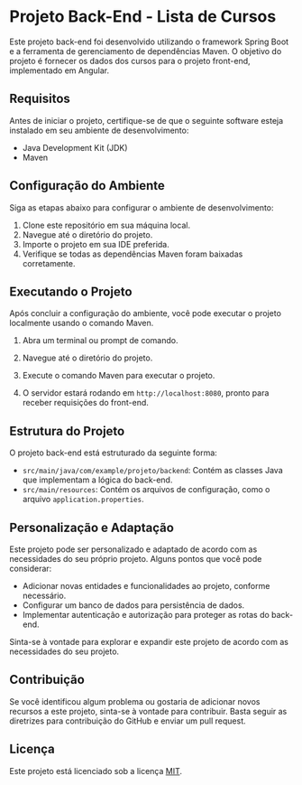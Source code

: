 # Projeto Back-End - Lista de Cursos

Este projeto back-end foi desenvolvido utilizando o framework Spring Boot e a ferramenta de gerenciamento de dependências Maven. O objetivo do projeto é fornecer os dados dos cursos para o projeto front-end, implementado em Angular.

## Requisitos

Antes de iniciar o projeto, certifique-se de que o seguinte software esteja instalado em seu ambiente de desenvolvimento:

- Java Development Kit (JDK)
- Maven

## Configuração do Ambiente

Siga as etapas abaixo para configurar o ambiente de desenvolvimento:

1. Clone este repositório em sua máquina local.
2. Navegue até o diretório do projeto.
3. Importe o projeto em sua IDE preferida.
4. Verifique se todas as dependências Maven foram baixadas corretamente.

## Executando o Projeto

Após concluir a configuração do ambiente, você pode executar o projeto localmente usando o comando Maven.

1. Abra um terminal ou prompt de comando.
2. Navegue até o diretório do projeto.
3. Execute o comando Maven para executar o projeto.

4. O servidor estará rodando em `http://localhost:8080`, pronto para receber requisições do front-end.

## Estrutura do Projeto

O projeto back-end está estruturado da seguinte forma:

- `src/main/java/com/example/projeto/backend`: Contém as classes Java que implementam a lógica do back-end.
- `src/main/resources`: Contém os arquivos de configuração, como o arquivo `application.properties`.

## Personalização e Adaptação

Este projeto pode ser personalizado e adaptado de acordo com as necessidades do seu próprio projeto. Alguns pontos que você pode considerar:

- Adicionar novas entidades e funcionalidades ao projeto, conforme necessário.
- Configurar um banco de dados para persistência de dados.
- Implementar autenticação e autorização para proteger as rotas do back-end.

Sinta-se à vontade para explorar e expandir este projeto de acordo com as necessidades do seu projeto.

## Contribuição

Se você identificou algum problema ou gostaria de adicionar novos recursos a este projeto, sinta-se à vontade para contribuir. Basta seguir as diretrizes para contribuição do GitHub e enviar um pull request.

## Licença

Este projeto está licenciado sob a licença [MIT](LICENSE).






